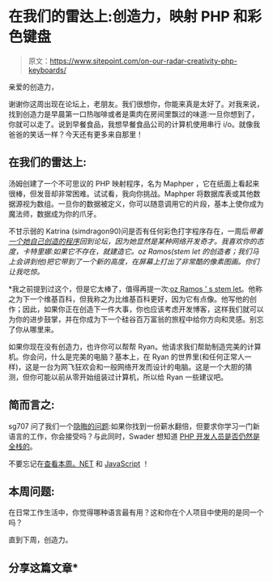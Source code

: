 # 在我们的雷达上:创造力，映射 PHP 和彩色键盘

> 原文：<https://www.sitepoint.com/on-our-radar-creativity-php-keyboards/>

亲爱的创造力，

谢谢你这周出现在论坛上，老朋友。我们很想你，你能来真是太好了。对我来说，找到创造力是早晨第一口热咖啡或者是熏肉在房间里飘过的味道:一旦你想到了，你就可以走了。说到早餐食品，我想早餐食品公司的计算机使用串行 i/o。就像我爸爸的笑话一样？今天还有更多来自那里！

## 在我们的雷达上:

汤姆创建了一个不可思议的 PHP 映射程序，名为 Maphper ，它在纸面上看起来很棒，但发音却非常困难。试试看，我向你挑战。Maphper 将数据库表或其他数据源视为数组。一旦你的数据被定义，你可以随意调用它的片段，基本上使你成为魔法师，数据成为你的爪牙。

不甘示弱的 Katrina (simdragon90)问是否有任何彩色打字程序存在，一周后*带着[一个她自己创造的程序](https://community.sitepoint.com/t/does-a-color-typewriter-website-exist/116231/)回到论坛，因为她显然是某种网络开发奇才。我喜欢你的态度，卡特里娜:如果它不存在，就建造它。oz Ramos(stem let 的创造者；我们马上会讲到他)把它带到了一个新的高度，在屏幕上打出了非常酷的像素图画。你们让我吃惊。*

 *我之前提到过这个，但是它太棒了，值得再提一次:[oz Ramos ' s stem let](https://community.sitepoint.com/t/devlog-for-stemlet-the-next-wikipedia/114098)。他称之为下一个维基百科，但我称之为比维基百科更好，因为它有点像。他写他的创作；因此，如果你正在创造下一件大事，你也应该考虑开发博客，这样我们就可以为你的进步鼓掌，并在你成为下一个硅谷百万富翁的旅程中给你方向和灵感。别忘了你从哪里来。

如果你现在没有创造力，也许你可以帮帮 Ryan。他请求我们帮助制造完美的计算机。你会问，什么是完美的电脑？基本上，在 Ryan 的世界里(和任何正常人一样)，这是一台为网飞狂欢会和一般网络开发而设计的电脑。这是一个大胆的猜测，但你可能以前从零开始组装过计算机，所以给 Ryan 一些建议吧。

## 简而言之:

sg707 问了我们一个[隐晦的问题](https://community.sitepoint.com/t/job-choice/155101/):如果你找到一份薪水翻倍，但要求你学习一门新语言的工作，你会接受吗？与此同时，Swader 想知道 [PHP 开发人员是否仍然是全栈的](https://community.sitepoint.com/t/are-php-devs-still-full-stack/147804)。

不要忘记在[查看本周。NET](https://community.sitepoint.com/t/this-week-in-net-20-april-2015/147426) 和 [JavaScript](https://community.sitepoint.com/t/this-week-in-javascript-20-april-2015/147391) ！

## 本周问题:

在日常工作生活中，你觉得哪种语言最有用？这和你在个人项目中使用的是同一个吗？

直到下周，创造力。

## 分享这篇文章*